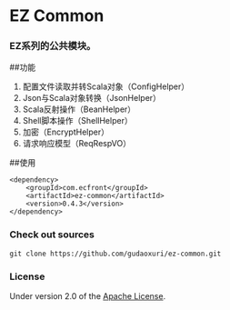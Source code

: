 EZ Common
===
### EZ系列的公共模块。

##功能

1. 配置文件读取并转Scala对象（ConfigHelper）
1. Json与Scala对象转换（JsonHelper）
1. Scala反射操作（BeanHelper）
1. Shell脚本操作（ShellHelper）
1. 加密（EncryptHelper）
1. 请求响应模型（ReqRespVO）

##使用

    <dependency>
        <groupId>com.ecfront</groupId>
        <artifactId>ez-common</artifactId>
        <version>0.4.3</version>
    </dependency>


### Check out sources
`git clone https://github.com/gudaoxuri/ez-common.git`

### License

Under version 2.0 of the [Apache License][].

[Apache License]: http://www.apache.org/licenses/LICENSE-2.0

